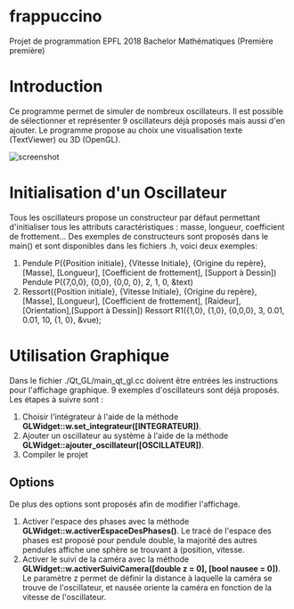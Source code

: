# frappuccino
Projet de programmation EPFL 2018 Bachelor Mathématiques (Première première)

# Introduction
Ce programme permet de simuler de nombreux oscillateurs. Il est possible de sélectionner et représenter 9 oscillateurs déjà proposés mais aussi d'en ajouter. Le programme propose au choix une visualisation texte (TextViewer) ou 3D (OpenGL).

![screenshot](https://i.imgur.com/TfZn8lN.png)

# Initialisation d'un Oscillateur
Tous les oscillateurs propose un constructeur par défaut permettant d'initialiser tous les attributs caractéristiques : masse, longueur, coefficient de frottement...
Des exemples de constructeurs sont proposés dans le main() et sont disponibles dans les fichiers .h, voici deux exemples:
1. Pendule P({Position initiale}, {Vitesse Initiale}, {Origine du repère}, [Masse], [Longueur], [Coefficient de frottement], [Support à Dessin])
Pendule P({7,0,0}, {0,0}, {0,0, 0}, 2, 1, 0, &text)
2. Ressort({Position initiale}, {Vitesse Initiale}, {Origine du repère}, [Masse], [Longueur], [Coefficient de frottement], [Raideur], [Orientation],[Support à Dessin])
Ressort R1({1,0}, {1,0}, {0,0,0}, 3, 0.01, 0.01, 10, {1, 0}, &vue);

# Utilisation Graphique
Dans le fichier ./Qt_GL/main_qt_gl.cc doivent être entrées les instructions pour l'affichage graphique. 9 exemples d'oscillateurs sont déjà proposés. Les étapes à suivre sont :
1. Choisir l'intégrateur à l'aide de la méthode **GLWidget::w.set_integrateur([INTEGRATEUR])**.
2. Ajouter un oscillateur au système à l'aide de la méthode **GLWidget::ajouter_oscillateur([OSCILLATEUR])**.
3. Compiler le projet

## Options
De plus des options sont proposés afin de modifier l'affichage. 
1. Activer l'espace des phases avec la méthode **GLWidget::w.activerEspaceDesPhases()**. Le tracé de l'espace des phases est proposé pour pendule double, la majorité des autres pendules affiche une sphère se trouvant à (position, vitesse.
2. Activer le suivi de la caméra avec la méthode **GLWidget::w.activerSuiviCamera([double z = 0], [bool nausee = 0])**. Le paramètre z permet de définir la distance à laquelle la caméra se trouve de l'oscillateur, et nausée oriente la caméra en fonction de la vitesse de l'oscillateur.
